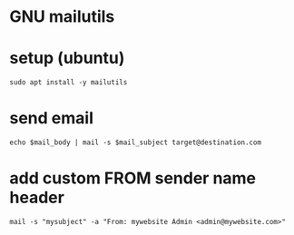 # GNU mailutils

# setup (ubuntu)

```
sudo apt install -y mailutils
```

# send email

```
echo $mail_body | mail -s $mail_subject target@destination.com
```
# add custom FROM sender name header

```
mail -s "mysubject" -a "From: mywebsite Admin <admin@mywebsite.com>"
```
